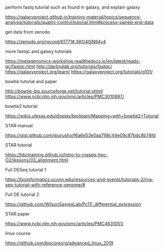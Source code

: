 perform fastq tutorial such as found in galaxy, and explain galaxy

https://galaxyproject.github.io/training-material/topics/sequence-analysis/tutorials/quality-control/tutorial.html#process-paired-end-data

get data from zenodo

https://zenodo.org/record/61771#.XKO4lSN94y4

more fastqc and galaxy tutorials

https://metagenomics-workshop.readthedocs.io/en/latest/reads-qc/fastqc.html
http://darlinglab.org/tutorials/fastqc/
https://galaxyproject.org/learn/
https://galaxyproject.org/tutorials/g101/

bowtie tutorial and paper

http://bowtie-bio.sourceforge.net/tutorial.shtml
https://www.ncbi.nlm.nih.gov/pmc/articles/PMC3010897/

bowtie2 tutorial

https://wikis.utexas.edu/display/bioiteam/Mapping+with+bowtie2+Tutorial

STAR manual

https://gist.github.com/ipurusho/f6a6e53e0aa798c44e09c87bdc8b74fd

STAR tutorial

https://hbctraining.github.io/Intro-to-rnaseq-hpc-O2/lessons/03_alignment.html

Full DESeq tutorial 1

https://bioinformatics.uconn.edu/resources-and-events/tutorials-2/rna-seq-tutorial-with-reference-genome/#

Full DE tutorial 2

https://github.com/WilsonSayresLab/PcTF_differential_expression

STAR paper

https://www.ncbi.nlm.nih.gov/pmc/articles/PMC4631051/

linux course

https://github.com/biocorecrg/advanced_linux_2019
